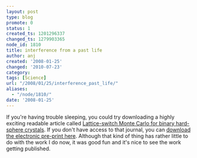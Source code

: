 ```yaml
---
layout: post
type: blog
promote: 0
status: 1
created_ts: 1201296337
changed_ts: 1279903365
node_id: 1810
title: interference from a past life
author: anj
created: '2008-01-25'
changed: '2010-07-23'
category:
tags: [Science]
url: "/2008/01/25/interference_past_life/"
aliases:
  - "/node/1810/"
date: '2008-01-25'
---
```

If you're having trouble sleeping, you could try downloading a highly exciting readable article called <a href="http://link.aps.org/abstract/PRE/v76/e066703">Lattice-switch Monte Carlo for binary hard-sphere crystals</a>.  If you don't have access to that journal, you can <a href="http://arxiv.org/abs/0708.0497">download the electronic pre-print here</a>. Although that kind of thing has rather little to do with the work I do now, it was good fun and it's nice to see the work getting published.
<!-- break -->
